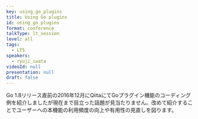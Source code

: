 ```yaml
---
key: using_go_plugins
title: Using Go plugins
id: using_go_plugins
format: conference
talkType: lt_session
level: all
tags:
  - LT5
speakers:
  - ryuji_iwata
videoId: null
presentation: null
draft: false
---
```

Go 1.8リリース直前の2016年12月にQiitaにてGoプラグイン機能のコーディング例を紹介しましたが現在まで目立った話題が見当たりません。改めて紹介することでユーザーへの本機能の利用頻度の向上や有用性の見直しを図ります。
